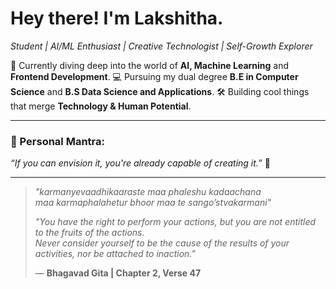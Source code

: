 # Hey there! I'm Lakshitha.
*Student | AI/ML Enthusiast | Creative Technologist | Self-Growth Explorer*

🌱 Currently diving deep into the world of **AI, Machine Learning** and **Frontend Development**.
💻 Pursuing my dual degree **B.E in Computer Science** and **B.S Data Science and Applications**.
🛠 Building cool things that merge **Technology & Human Potential**.

---

### 🌟 Personal Mantra:

*“If you can envision it, you're already capable of creating it.”* 🔮

---

> *"karmanyevaadhikaaraste maa phaleshu kadaachana  
> maa karmaphalahetur bhoor maa te sango’stvakarmani"*  
>  
> *"You have the right to perform your actions, but you are not entitled to the fruits of the actions.  
> Never consider yourself to be the cause of the results of your activities, nor be attached to inaction."*  
>  
> — **Bhagavad Gita | Chapter 2, Verse 47**
